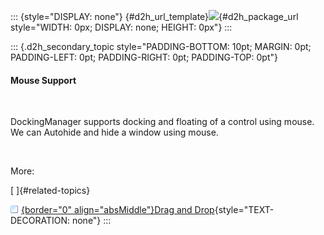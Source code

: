 ::: {style="DISPLAY: none"}
[](ms-xhelp:///?Id=d2h_url_template){#d2h_url_template}![](!package_url!){#d2h_package_url style="WIDTH: 0px; DISPLAY: none; HEIGHT: 0px"}
:::

::: {.d2h_secondary_topic style="PADDING-BOTTOM: 10pt; MARGIN: 0pt; PADDING-LEFT: 0pt; PADDING-RIGHT: 0pt; PADDING-TOP: 0pt"}
#### Mouse Support

 

DockingManager supports docking and floating of a control using mouse. We can Autohide and hide a window using mouse.

 

More:

[ ]{#related-topics}

[![](../button.gif){border="0" align="absMiddle"}Drag and Drop](ms-xhelp:///?Id=87c1ddb3-451f-42e2-87c2-374e991163d9){style="TEXT-DECORATION: none"}
:::
